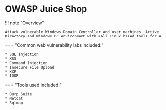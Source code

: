 # OWASP Juice Shop		

!!! note "Overview"

    Attack vulnerable Windows Domain Controller and user machines. Active Directory and Windows DC environment with Kali Linux based tools for A

=== "Common web vulnerability labs included:"

    * SQL Injection
    * XSS
    * Command Injection
    * Insecure File Upload
    * XXE
    * IDOR

=== "Tools used included:" 

    * Burp Suite
    * Netcat
    * Sqlmap
